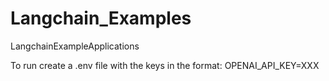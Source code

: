 # Langchain_Examples
LangchainExampleApplications


To run create a .env file with the keys in the format:
OPENAI_API_KEY=XXX
